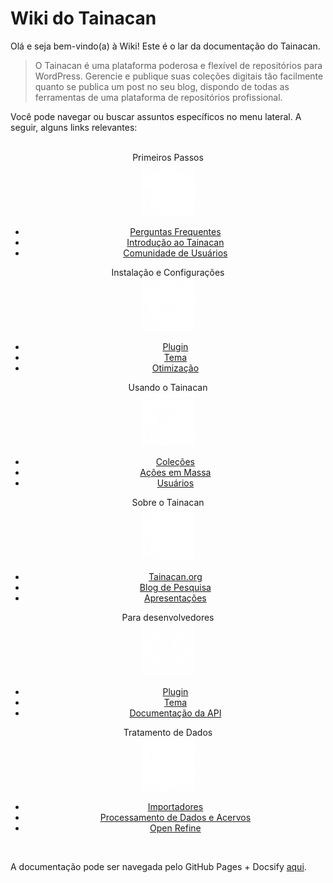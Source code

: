 # Wiki do Tainacan

Olá e seja bem-vindo(a) à Wiki! Este é o lar da documentação do Tainacan.

> O Tainacan é uma plataforma poderosa e flexível de repositórios para WordPress. Gerencie e publique suas coleções digitais tão facilmente quanto se publica um post no seu blog, dispondo de todas as ferramentas de uma plataforma de repositórios profissional. 

Você pode navegar ou buscar assuntos específicos no menu lateral. A seguir, alguns links relevantes:
<br>
<br>
<div class="home-row clearfix" style="text-align:center">
    <div class="home-col">
        <div class="panel home-panel">
            <div class="panel-heading">Primeiros Passos</div>
            <div class="panel-body">
                <img 
                    alt="Primeiros passos"
                    src="../_assets/images/Primeiros_passos.png" 
                    width="85" 
                    height="85">
            </div>
            <ul class="list-group">
                <li class="list-group-item"><a title="Perguntas Frequentes" href="/#/pt-br/faq">Perguntas Frequentes</a></li>
                <li class="list-group-item"><a title="Introdução ao Tainacan" href="/#/pt-br/introduction">Introdução ao Tainacan</a></li>
                <li class="list-group-item"><a title="Lista de Email da Comunidade de Usuários" href="https://lists.riseup.net/www/subscribe/tainacan">Comunidade de Usuários</a></li>
            </ul>
        </div>
    </div>
    <div class="home-col">
        <div class="panel home-panel">
            <div class="panel-heading">Instalação e Configurações</div>
            <div class="panel-body">
                <img 
                    alt="Instalação e Configurações"
                    src="../_assets/images/Instalacao_e_configuracoes.png" 
                    width="85" 
                    height="85">
            </div>
            <ul class="list-group">
                <li class="list-group-item"><a title="Plugin" href="/#/pt-br/tainacan">Plugin</a></li>
                <li class="list-group-item"><a title="Tema" href="/#/pt-br/theme">Tema</a></li>
                <li class="list-group-item"><a title="Otimização" href="/#/pt-br/optimization">Otimização</a></li>
            </ul>
        </div>
    </div>
    <div class="home-col">
        <div class="panel home-panel">
            <div class="panel-heading">Usando o Tainacan</div>
            <div class="panel-body">
                <img 
                    alt="Usando o Tainacan"
                    src="../_assets/images/Usando_a_plataforma.png" 
                    width="85" 
                    height="85">
            </div>
            <ul class="list-group">
                <li class="list-group-item"><a title="Coleção" href="/#/pt-br/collections">Coleções</a></li>
                <li class="list-group-item"><a title="Ações em Massa" href="/#/pt-br/bulk-actions">Ações em Massa</a></li>
                <li class="list-group-item"><a title="Usuários" href="/#/pt-br/users">Usuários</a></li>
            </ul>
        </div>
    </div>
    <div class="home-col">
        <div class="panel home-panel">
            <div class="panel-heading">Sobre o Tainacan</div>
            <div class="panel-body">
                <img 
                    alt="Sobre o Tainacan"
                    src="../_assets/images/Sobre_o_tainacan.png" 
                    width="85" 
                    height="85">
            </div>
            <ul class="list-group">
                <li class="list-group-item"><a title="Site Oficial do Tainacan" href="https://tainacan.org">Tainacan.org</a></li>
                <li class="list-group-item"><a title="Blog de Pesquisa" href="http://pesquisa.medialab.ufg.br/">Blog de Pesquisa</a></li>
                <li class="list-group-item"><a title="Apresentações" href="/#/pt-br/presentations">Apresentações</a></li>
            </ul>
        </div>
    </div>
    <div class="home-col">
        <div class="panel home-panel">
            <div class="panel-heading">Para desenvolvedores</div>
            <div class="panel-body">
                <img 
                    alt="Para desenvolvedores"
                    src="../_assets/images/Para_desenvolvedores.png" 
                    width="85" 
                    height="85">
            </div>
            <ul class="list-group">
                <li class="list-group-item"><a title="Para desenvolvedores de plugin" href="/dev/">Plugin</a></li>
                <li class="list-group-item"><a title="Para desenvolvedores de temas" href="/dev/">Tema</a></li>
                <li class="list-group-item"><a title="Documentação da API" href="https://tainacan.org/api-docs/">Documentação da API</a></li>
            </ul>
        </div>
    </div>
    <div class="home-col">
        <div class="panel home-panel">
            <div class="panel-heading">Tratamento de Dados</div>
            <div class="panel-body">
                <img 
                    alt="Tratamento de Dados"
                    src="../_assets/images/Tratamento_de_dados.png" 
                    width="85" 
                    height="85">
            </div>
            <ul class="list-group">
                <li class="list-group-item"><a title="Importadores" href="/#/pt-br/importers">Importadores</a></li>
                <li class="list-group-item"><a title="Processamento de Dados e Acervos" href="/pt-br/data-processing">Processamento de Dados e Acervos</a></li>
                <li class="list-group-item"><a title="Open Refine" href="http://openrefine.org/">Open Refine</a></li>
            </ul> 
        </div>
    </div>
</div>
<br>

A documentação pode ser navegada pelo GitHub Pages + Docsify [aqui](/pt-br).